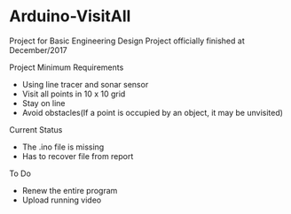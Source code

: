 # Arduino-VisitAll
Project for Basic Engineering Design
Project officially finished at December/2017

Project Minimum Requirements
  * Using line tracer and sonar sensor
  * Visit all points in 10 x 10 grid
  * Stay on line
  * Avoid obstacles(If a point is occupied by an object, it may be unvisited)

Current Status
  * The .ino file is missing
  * Has to recover file from report

To Do
  * Renew the entire program
  * Upload running video
 
